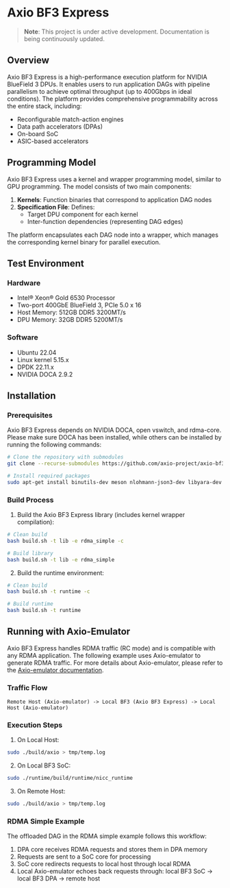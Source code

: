 # Axio BF3 Express

> **Note**: This project is under active development. Documentation is being continuously updated.

## Overview

Axio BF3 Express is a high-performance execution platform for NVIDIA BlueField 3 DPUs. It enables users to run application DAGs with pipeline parallelism to achieve optimal throughput (up to 400Gbps in ideal conditions). The platform provides comprehensive programmability across the entire stack, including:

- Reconfigurable match-action engines
- Data path accelerators (DPAs)
- On-board SoC
- ASIC-based accelerators

## Programming Model

Axio BF3 Express uses a kernel and wrapper programming model, similar to GPU programming. The model consists of two main components:

1. **Kernels**: Function binaries that correspond to application DAG nodes
2. **Specification File**: Defines:
   - Target DPU component for each kernel
   - Inter-function dependencies (representing DAG edges)

The platform encapsulates each DAG node into a wrapper, which manages the corresponding kernel binary for parallel execution.

## Test Environment

### Hardware
- Intel® Xeon® Gold 6530 Processor
- Two-port 400GbE BlueField 3, PCIe 5.0 x 16
- Host Memory: 512GB DDR5 3200MT/s
- DPU Memory: 32GB DDR5 5200MT/s

### Software
- Ubuntu 22.04
- Linux kernel 5.15.x
- DPDK 22.11.x
- NVIDIA DOCA 2.9.2

## Installation

### Prerequisites

Axio BF3 Express depends on NVIDIA DOCA, open vswitch, and rdma-core. Please make sure DOCA has been installed, while others can be installed by running the following commands:
```bash
# Clone the repository with submodules
git clone --recurse-submodules https://github.com/axio-project/axio-bf3-express.git

# Install required packages
sudo apt-get install binutils-dev meson nlohmann-json3-dev libyara-dev
```

### Build Process

1. Build the Axio BF3 Express library (includes kernel wrapper compilation):
```bash
# Clean build
bash build.sh -t lib -e rdma_simple -c

# Build library
bash build.sh -t lib -e rdma_simple
```

2. Build the runtime environment:
```bash
# Clean build
bash build.sh -t runtime -c

# Build runtime
bash build.sh -t runtime
```

## Running with Axio-Emulator

Axio BF3 Express handles RDMA traffic (RC mode) and is compatible with any RDMA application. The following example uses Axio-emulator to generate RDMA traffic. For more details about Axio-emulator, please refer to the [Axio-emulator documentation](https://github.com/axio-project/axio-emulator).

### Traffic Flow
```
Remote Host (Axio-emulator) -> Local BF3 (Axio BF3 Express) -> Local Host (Axio-emulator)
```

### Execution Steps

1. On Local Host:
```bash
sudo ./build/axio > tmp/temp.log
```

2. On Local BF3 SoC:
```bash
sudo ./runtime/build/runtime/nicc_runtime
```

3. On Remote Host:
```bash
sudo ./build/axio > tmp/temp.log
```

### RDMA Simple Example

The offloaded DAG in the RDMA simple example follows this workflow:
1. DPA core receives RDMA requests and stores them in DPA memory
2. Requests are sent to a SoC core for processing
3. SoC core redirects requests to local host through local RDMA
4. Local Axio-emulator echoes back requests through: local BF3 SoC -> local BF3 DPA -> remote host

